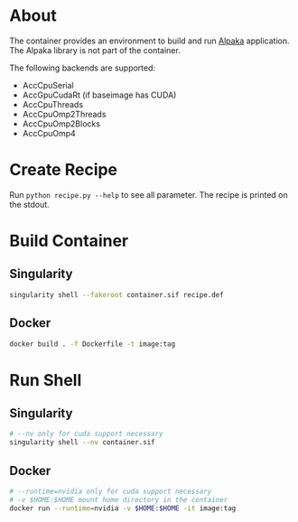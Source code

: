 # About

The container provides an environment to build and run [Alpaka](https://github.com/ComputationalRadiationPhysics/alpaka) application. The Alpaka library is not part of the container.

The following backends are supported:
- AccCpuSerial
- AccGpuCudaRt (if baseimage has CUDA)
- AccCpuThreads
- AccCpuOmp2Threads
- AccCpuOmp2Blocks
- AccCpuOmp4

# Create Recipe

Run `python recipe.py --help` to see all parameter. The recipe is printed on the stdout.

# Build Container
## Singularity

```bash
singularity shell --fakeroot container.sif recipe.def
```

## Docker

```bash
docker build . -f Dockerfile -t image:tag
```

# Run Shell
## Singularity

```bash
# --nv only for cuda support necessary
singularity shell --nv container.sif
```

## Docker

```bash
# --runtime=nvidia only for cuda support necessary
# -v $HOME:$HOME mount home directory in the container
docker run --runtime=nvidia -v $HOME:$HOME -it image:tag
```
